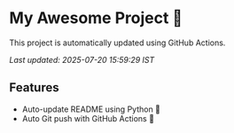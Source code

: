 # My Awesome Project 🚀

This project is automatically updated using GitHub Actions.

_Last updated: 2025-07-20 15:59:29 IST_

## Features
- Auto-update README using Python 🐍
- Auto Git push with GitHub Actions 🤖
